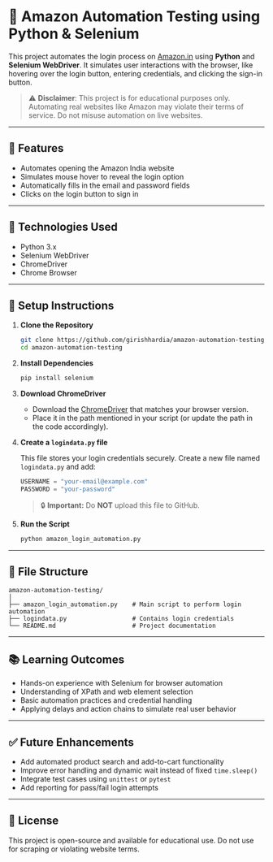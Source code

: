 # 🛒 Amazon Automation Testing using Python & Selenium

This project automates the login process on [Amazon.in](https://www.amazon.in) using **Python** and **Selenium WebDriver**. It simulates user interactions with the browser, like hovering over the login button, entering credentials, and clicking the sign-in button.

> ⚠️ **Disclaimer**: This project is for educational purposes only. Automating real websites like Amazon may violate their terms of service. Do not misuse automation on live websites.

---

## 📌 Features

* Automates opening the Amazon India website
* Simulates mouse hover to reveal the login option
* Automatically fills in the email and password fields
* Clicks on the login button to sign in

---

## 🚀 Technologies Used

* Python 3.x
* Selenium WebDriver
* ChromeDriver
* Chrome Browser

---

## 🔧 Setup Instructions

1. **Clone the Repository**

   ```bash
   git clone https://github.com/girishhardia/amazon-automation-testing.git
   cd amazon-automation-testing
   ```

2. **Install Dependencies**

   ```bash
   pip install selenium
   ```

3. **Download ChromeDriver**

   * Download the [ChromeDriver](https://sites.google.com/chromium.org/driver/) that matches your browser version.
   * Place it in the path mentioned in your script (or update the path in the code accordingly).

4. **Create a `logindata.py` file**

   This file stores your login credentials securely.
   Create a new file named `logindata.py` and add:

   ```python
   USERNAME = "your-email@example.com"
   PASSWORD = "your-password"
   ```

   > 🔒 **Important:** Do **NOT** upload this file to GitHub.

5. **Run the Script**

   ```bash
   python amazon_login_automation.py
   ```

---

## 📁 File Structure

```
amazon-automation-testing/
│
├── amazon_login_automation.py    # Main script to perform login automation
├── logindata.py                  # Contains login credentials
└── README.md                     # Project documentation
```

---

## 📚 Learning Outcomes

* Hands-on experience with Selenium for browser automation
* Understanding of XPath and web element selection
* Basic automation practices and credential handling
* Applying delays and action chains to simulate real user behavior

---

## ✅ Future Enhancements

* Add automated product search and add-to-cart functionality
* Improve error handling and dynamic wait instead of fixed `time.sleep()`
* Integrate test cases using `unittest` or `pytest`
* Add reporting for pass/fail login attempts

---

## 📜 License

This project is open-source and available for educational use. Do not use for scraping or violating website terms.
